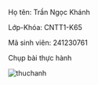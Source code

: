 Họ tên: Trần Ngọc Khánh

Lớp-Khóa: CNTT1-K65

Mã sinh viên: 241230761

Chụp bài thực hành

![thuchanh](https://github.com/user-attachments/assets/71c87d1a-1a6e-4a87-ad32-47e11fd67750)
